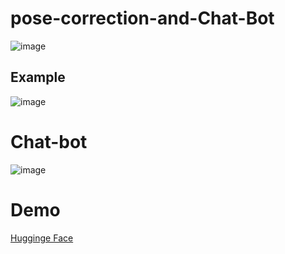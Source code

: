 # pose-correction-and-Chat-Bot

![image](https://github.com/AhPro7/pose-correction-and-Chat-Bot/assets/39713678/e0e1cfaf-5d3d-4e1d-b79b-27917e542358)

## Example
![image](https://github.com/AhPro7/pose-correction-and-Chat-Bot/assets/39713678/bef7f942-fc34-448c-8d4a-f69976de8d44)

# Chat-bot
![image](https://github.com/AhPro7/pose-correction-and-Chat-Bot/assets/39713678/2cab6ec8-2fa2-4db1-972d-bb83a9e0dd4c)

# Demo
[Hugginge Face](https://huggingface.co/spaces/Ahmed007/Modarb-AI)
